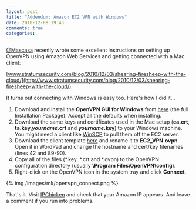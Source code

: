 ```yaml
---
layout: post
title: "Addendum: Amazon EC2 VPN with Windows"
date: 2010-12-08 19:43
comments: true
categories: 
---
```


[@Mascasa](http://twitter.com/mascasa) recently wrote some excellent instructions on setting up OpenVPN using Amazon Web Services and getting connected with a Mac client:

[www.stratumsecurity.com/blog/2010/12/03/shearing-firesheep-with-the-cloud/](http://www.stratumsecurity.com/blog/2010/12/03/shearing-firesheep-with-the-cloud/)

It turns out connecting with Windows is easy too. Here's how I did it…

1. Download and install the **OpenVPN GUI for Windows** from [here](http://openvpn.se/download.html) (the full Installation Package). Accept all the defaults when installing.
2. Download the same keys and certificates used in the Mac setup (**ca.crt**, **ta.key**,***yourname*.crt** and ***yourname*.key**) to your Windows machine. You might need a client like [WinSCP](http://winscp.net/eng/download.php) to pull them off the EC2 server.
3. Download the client template [here](http://www.stratumsecurity.com/sites/default/files/ec2.conf) and rename it to **EC2_VPN.ovpn**. Open it in WordPad and change the hostname and cert/key filenames (lines 42 and 89-90).
4. Copy all of the files (*.key, *.crt and *.ovpn) to the OpenVPN configuration directory (usually **\Program Files\OpenVPN\config**).
5. Right-click on the OpenVPN icon in the system tray and click **Connect**.

{% img /images/mk/openvpn_connect.png %}

That's it. Visit [IPChicken](http://ipchicken.com/) and check that your Amazon IP appears. And leave a comment if you run into problems.
